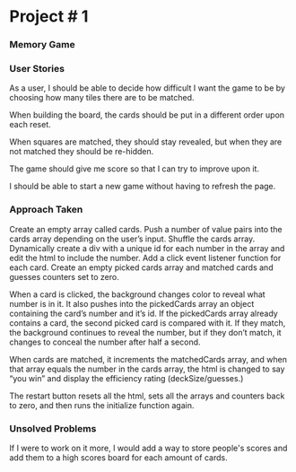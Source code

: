 # Project # 1

### Memory Game

### User Stories

As a user, I should be able to decide how difficult I want the game to be by choosing how many tiles there are to be matched.

When building the board, the cards should be put in a different order upon each reset.

When squares are matched, they should stay revealed, but when they are not matched they should be re-hidden.  

The game should give me score so that I can try to improve upon it.  

I should be able to start a new game without having to refresh the page.

### Approach Taken

Create an empty array called cards.  Push a number of value pairs into the cards array depending on the user’s input.  Shuffle the cards array.  Dynamically create a div with a unique id for each number in the array and edit the html to include the number.  Add a click event listener function for each card.  Create an empty picked cards array and matched cards and guesses counters set to zero.  

When a card is clicked, the background changes color to reveal what number is in it.  It also pushes into the pickedCards array an object containing the card’s number and it’s id.  If the pickedCards array already contains a card, the second picked card is compared with it.  If they match, the background continues to reveal the number, but if they don’t match, it changes to conceal the number after half a second.  

When cards are matched, it increments the matchedCards array, and when that array equals the number in the cards array, the html is changed to say “you win”  and display the efficiency rating (deckSize/guesses.)  

The restart button resets all the html, sets all the arrays and counters back to zero, and then runs the initialize function again.  


### Unsolved Problems

If I were to work on it more, I would add a way to store people's scores and add them to a high scores board for each amount of cards.
